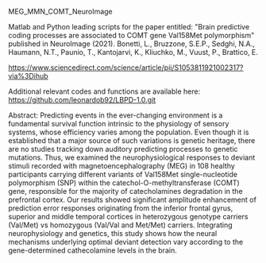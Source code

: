 MEG_MMN_COMT_NeuroImage

Matlab and Python leading scripts for the paper entitled: "Brain predictive coding processes are associated to COMT gene Val158Met polymorphism" published in NeuroImage (2021). Bonetti, L., Bruzzone, S.E.P., Sedghi, N.A., Haumann, N.T., Paunio, T., Kantojarvi, K., Kliuchko, M., Vuust, P., Brattico, E.

https://www.sciencedirect.com/science/article/pii/S1053811921002317?via%3Dihub

Additional relevant codes and functions are available here: https://github.com/leonardob92/LBPD-1.0.git

Abstract: Predicting events in the ever-changing environment is a fundamental survival function intrinsic to the physiology of sensory systems, whose efficiency varies among the population. Even though it is established that a major source of such variations is genetic heritage, there are no studies tracking down auditory predicting processes to genetic mutations. Thus, we examined the neurophysiological responses to deviant stimuli recorded with magnetoencephalography (MEG) in 108 healthy participants carrying different variants of Val158Met single-nucleotide polymorphism (SNP) within the catechol-O-methyltransferase (COMT) gene, responsible for the majority of catecholamines degradation in the prefrontal cortex. Our results showed significant amplitude enhancement of prediction error responses originating from the inferior frontal gyrus, superior and middle temporal cortices in heterozygous genotype carriers (Val/Met) vs homozygous (Val/Val and Met/Met) carriers. Integrating neurophysiology and genetics, this study shows how the neural mechanisms underlying optimal deviant detection vary according to the gene-determined cathecolamine levels in the brain.
